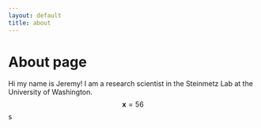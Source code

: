 ```yaml
---
layout: default
title: about
---
```

# About page

Hi my name is Jeremy! I am a research scientist in the Steinmetz Lab at the University of Washington.
$$ \mathbf{x} = 56$$
s